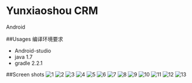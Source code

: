 ﻿#  Yunxiaoshou CRM
Android

##Usages
编译环境要求
* Android-studio 
* java 1.7
* gradle 2.2.1

##Screen shots
![1](https://github.com/CsterKuroi/android-trial/raw/master/pht/1.jpg "")
![2](https://github.com/CsterKuroi/android-trial/raw/master/pht/2.jpg "")
![3](https://github.com/CsterKuroi/android-trial/raw/master/pht/3.jpg "")
![4](https://github.com/CsterKuroi/android-trial/raw/master/pht/4.jpg "")
![5](https://github.com/CsterKuroi/android-trial/raw/master/pht/5.jpg "")
![6](https://github.com/CsterKuroi/android-trial/raw/master/pht/6.jpg "")
![7](https://github.com/CsterKuroi/android-trial/raw/master/pht/7.jpg "")
![8](https://github.com/CsterKuroi/android-trial/raw/master/pht/8.jpg "")
![9](https://github.com/CsterKuroi/android-trial/raw/master/pht/9.jpg "")
![10](https://github.com/CsterKuroi/android-trial/raw/master/pht/10.jpg "")
![11](https://github.com/CsterKuroi/android-trial/raw/master/pht/11.jpg "")
![12](https://github.com/CsterKuroi/android-trial/raw/master/pht/12.jpg "")
![13](https://github.com/CsterKuroi/android-trial/raw/master/pht/13.jpg "")
